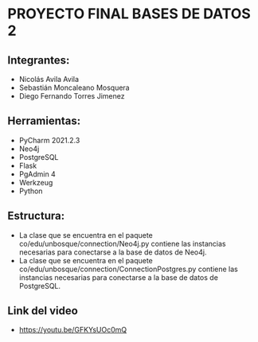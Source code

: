 # PROYECTO FINAL BASES DE DATOS 2

## Integrantes:
- Nicolás Avila Avila
- Sebastián Moncaleano Mosquera
- Diego Fernando Torres Jimenez

## Herramientas:
- PyCharm 2021.2.3
- Neo4j
- PostgreSQL
- Flask
- PgAdmin 4
- Werkzeug
- Python 

## Estructura:
- La clase que se encuentra en el paquete co/edu/unbosque/connection/Neo4j.py contiene las instancias necesarias para conectarse a la base de datos de Neo4j. 
- La clase que se encuentra en el paquete co/edu/unbosque/connection/ConnectionPostgres.py contiene las instancias necesarias para conectarse a la base de datos de PostgreSQL.
## Link del video
- https://youtu.be/GFKYsUOc0mQ
